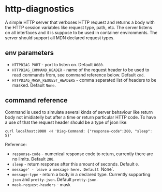 # http-diagnostics
A simple HTTP server that verboses HTTP request and returns a body with the HTTP session variables like request type, path, etc. The server listens on all interfaces and it is suppose to be used in container environments. The server should support all MDN declared request types.

## env parameters
* `HTTPDIAG_PORT` - port to listen on. Default `8080`.
* `HTTPDIAG_COMMAND_HEADER` - name of the request header to be used to read commands from, see command reference below. Default `cmd`.
* `HTTPDIAG_MASK_REQUEST_HEADERS` - comma separated list of headers to be masked. Default `None`.

## command reference
Command is used to simulate several kinds of server behaviour like return body not imidiatelly but after a time or return particular HTTP code. To have a use of that the request header should be a type of json like:
```
curl localhost:8080 -H 'Diag-Command: {"response-code":200, "sleep": 5}'
```
Reference:
* `response-code` - numerical response code to return, currently there are no limits. Default `200`.
* `sleep` - return response after this amount of seconds. Default `0`.
* `message' - leave a message here. Default `None`.
* `message-type` - return a body in a declared type. Currently supporting `json` and `pretty-json`. Default `pretty-json`.
* `mask-request-headers` - mask 

